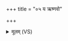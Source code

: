 +++
title = "०५ य ऋष्णवो"

+++
<details><summary>मूलम् (VS)</summary>

य ऋ॒ष्णवो॑ दे॒वकृ॑ता॒ य उ॒तो व॑वृ॒तेऽन्यः। सर्वां॒स्तान्वि॒श्वभे॑षजोऽर॒सां ज॑ङ्गि॒डस्क॑रत् ॥
</details>